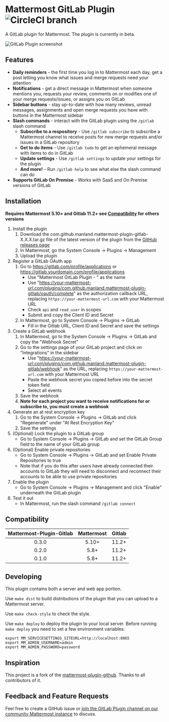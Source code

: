 # Mattermost GitLab Plugin ![CircleCI branch](https://img.shields.io/circleci/project/github/manland/mattermost-plugin-gitlab/master.svg)

A GitLab plugin for Mattermost. The plugin is currently in beta.

![GitLab Plugin screenshot](https://user-images.githubusercontent.com/1492516/57301593-afbb1b80-70d9-11e9-9134-809e5cc69a45.png)

## Features

* __Daily reminders__ - the first time you log in to Mattermost each day, get a post letting you know what issues and merge requests need your attention
* __Notifications__ - get a direct message in Mattermost when someone mentions you, requests your review, comments on or modifies one of your merge requests/issues, or assigns you on GitLab
* __Sidebar buttons__ - stay up-to-date with how many reviews, unread messages, assignments and open merge requests you have with buttons in the Mattermost sidebar
* __Slash commands__ - interact with the GitLab plugin using the `/gitlab` slash command
    * __Subscribe to a respository__ - Use `/gitlab subscribe` to subscribe a Mattermost channel to receive posts for new merge requests and/or issues in a GitLab repository
    * __Get to do items__ - Use `/gitlab todo` to get an ephemeral message with items to do in GitLab
    * __Update settings__ - Use `/gitlab settings` to update your settings for the plugin
    * __And more!__ - Run `/gitlab help` to see what else the slash command can do
* __Supports GitLab On Premise__ - Works with SaaS and On Premise versions of GitLab

## Installation

__Requires Mattermost 5.10+ and Gitlab 11.2+ see [Compatibility](#Compatibility) for others versions__

1. Install the plugin
    1. Download the com.github.manland.mattermost-plugin-gitlab-X.X.X.tar.gz file of the latest version of the plugin from the [GitHub releases page](https://github.com/mattermost/mattermost-plugin-gitlab/releases)
    2. In Mattermost, go the System Console -> Plugins -> Management
    3. Upload the plugin
2. Register a GitLab OAuth app
    1. Go to https://gitlab.com/profile/applications or https://gitlab.yourdomain.com/profile/applications
        * Use "Mattermost GitLab Plugin - <your company name>" as the name
        * Use "https://your-mattermost-url.com/plugins/com.github.manland.mattermost-plugin-gitlab/oauth/complete" as the authorization callback URL, replacing `https://your-mattermost-url.com` with your Mattermost URL
        * Check `api` and `read_user` in scopes
        * Submit and copy the Client ID and Secret
    2. In Mattermost, go to System Console -> Plugins -> GitLab
        * Fill in the Gitlab URL, Client ID and Secret and save the settings
3. Create a GitLab webhook
    1. In Mattermost, go to the System Console -> Plugins -> GitLab and copy the "Webhook Secret"
    2. Go to the settings page of your GitLab project and click on "Integrations" in the sidebar
        * Use "https://your-mattermost-url.com/plugins/com.github.manland.mattermost-plugin-gitlab/webhook" as the URL, replacing `https://your-mattermost-url.com` with your Mattermost URL
        * Paste the webhook secret you copied before into the secret token field
        * Select all events
    3. Save the webhook
    4. __Note for each project you want to receive notifications for or subscribe to, you must create a webhook__
4. Generate an at rest encryption key
    1. Go to the System Console -> Plugins -> GitLab and click "Regenerate" under "At Rest Encryption Key"
    2. Save the settings
4. (Optional) Lock the plugin to a GitLab group
    * Go to System Console -> Plugins -> GitLab and set the GitLab Group field to the name of your GitLab group
4. (Optional) Enable private repositories
    * Go to System Console -> Plugins -> GitLab and set Enable Private Repositories to true
    * Note that if you do this after users have already connected their accounts to GitLab they will need to disconnect and reconnect their accounts to be able to use private repositories
5. Enable the plugin
    * Go to System Console -> Plugins -> Management and click "Enable" underneath the GitLab plugin
6. Test it out
    * In Mattermost, run the slash command `/gitlab connect`

## Compatibility

| Mattermost-Plugin-Gitlab | Mattermost | Gitlab |
|:-----------------------:|:----------:|:------:|
|        0.3.0            |     5.10+  |  11.2+ |
|        0.2.0            |     5.8+   |  11.2+ |
|        0.1.0            |     5.8+   |  11.2+ |

## Developing 

This plugin contains both a server and web app portion.

Use `make dist` to build distributions of the plugin that you can upload to a Mattermost server.

Use `make check-style` to check the style.

Use `make deploy` to deploy the plugin to your local server. Before running `make deploy` you need to set a few environment variables:

```
export MM_SERVICESETTINGS_SITEURL=http://localhost:8065
export MM_ADMIN_USERNAME=admin
export MM_ADMIN_PASSWORD=password
```

## Inspiration

This project is a fork of the [mattermost-plugin-github](https://github.com/mattermost/mattermost-plugin-github). Thanks to all contributors of it.

## Feedback and Feature Requests

Feel free to create a GitHub issue or [join the GitLab Plugin channel on our community Mattermost instance](https://pre-release.mattermost.com/core/channels/gitlab-plugin) to discuss.
